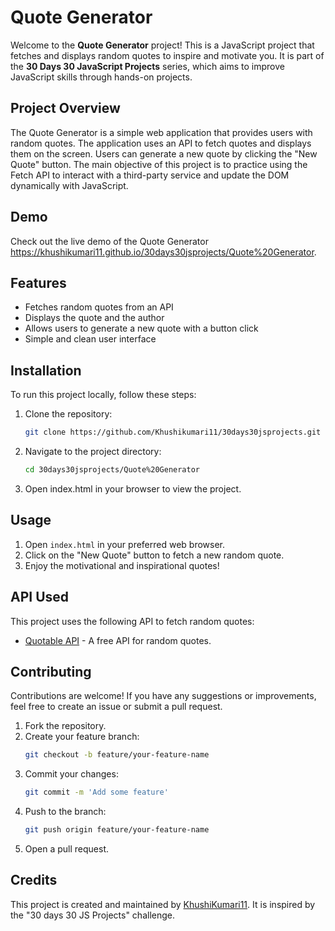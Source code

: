 # Quote Generator

Welcome to the **Quote Generator** project! This is a JavaScript project that fetches and displays random quotes to inspire and motivate you. It is part of the **30 Days 30 JavaScript Projects** series, which aims to improve JavaScript skills through hands-on projects.

## Project Overview

The Quote Generator is a simple web application that provides users with random quotes. The application uses an API to fetch quotes and displays them on the screen. Users can generate a new quote by clicking the "New Quote" button. The main objective of this project is to practice using the Fetch API to interact with a third-party service and update the DOM dynamically with JavaScript.


## Demo

Check out the live demo of the Quote Generator https://khushikumari11.github.io/30days30jsprojects/Quote%20Generator.


## Features

- Fetches random quotes from an API
- Displays the quote and the author
- Allows users to generate a new quote with a button click
- Simple and clean user interface

## Installation

To run this project locally, follow these steps:

1. Clone the repository:
   ```bash
   git clone https://github.com/Khushikumari11/30days30jsprojects.git
2. Navigate to the project directory:
   ```bash
   cd 30days30jsprojects/Quote%20Generator
3. Open index.html in your browser to view the project.

## Usage

1. Open `index.html` in your preferred web browser.
2. Click on the "New Quote" button to fetch a new random quote.
3. Enjoy the motivational and inspirational quotes!

## API Used

This project uses the following API to fetch random quotes:

- [Quotable API](https://github.com/lukePeavey/quotable) - A free API for random quotes.

## Contributing

Contributions are welcome! If you have any suggestions or improvements, feel free to create an issue or submit a pull request.

1. Fork the repository.
2. Create your feature branch:
   ```bash
   git checkout -b feature/your-feature-name
3. Commit your changes:
   ```bash
   git commit -m 'Add some feature'
4. Push to the branch:
   ```bash
   git push origin feature/your-feature-name
5. Open a pull request.

## Credits

This project is created and maintained by [KhushiKumari11](https://github.com/KhushiKumari11). It is inspired by the "30 days 30 JS Projects" challenge.




